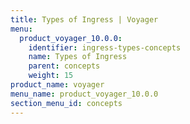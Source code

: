 ```yaml
---
title: Types of Ingress | Voyager
menu:
  product_voyager_10.0.0:
    identifier: ingress-types-concepts
    name: Types of Ingress
    parent: concepts
    weight: 15
product_name: voyager
menu_name: product_voyager_10.0.0
section_menu_id: concepts
---
```



